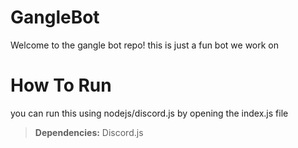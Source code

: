 # GangleBot

Welcome to the gangle bot repo! this is just a fun bot we work on


# How To Run

you can run this using nodejs/discord.js by opening the index.js file

> **Dependencies:** Discord.js

